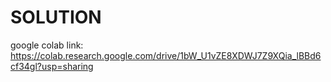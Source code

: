 # SOLUTION

google colab link: https://colab.research.google.com/drive/1bW_U1vZE8XDWJ7Z9XQia_lBBd6cf34gl?usp=sharing
